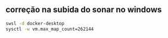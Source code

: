 ## correção na subida do sonar no windows

```bash
swsl -d docker-desktop
sysctl -w vm.max_map_count=262144
```